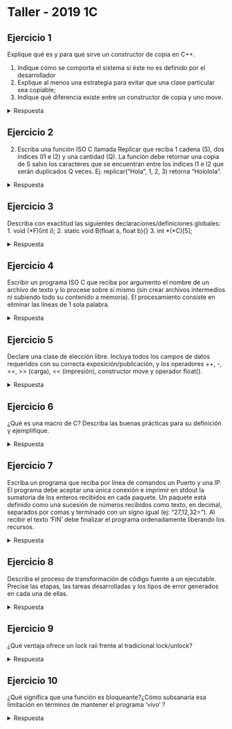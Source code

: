 # Taller - 2019 1C

## Ejercicio 1

Explique qué es y para qué sirve un constructor de copia en C++.
1. Indique cómo se comporta el sistema si éste no es definido por el desarrollador
2. Explique al menos una estrategia para evitar que una clase particular sea copiable;
3. Indique qué diferencia existe entre un constructor de copia y uno move.

<details>
<summary> Respuesta</b></summary>

1. Todos los objetos en C++ son copiables por default. Si un objeto no tiene un constructor por copia, C++ le creará un constructor por copia por default
2. Para evitar que una clase en particular sea copiable, podemos decir que tanto el constructor por copia como el de asignación estan borrados (*delete*). Si en algun momento se intenta hacer una copia, el compilador datá error.

```cpp

Foo(const Foo &other) = delete;
Foo& operator=(const Foo &other) = delete;

```

Otra forma seria declararlos pero no definirlos y hacerlos privados. En este caso se detecta el error en tiempo de compilación y linkeo

3. En un constructor por copia, esta se hace literal y naive bit a bit. El problema puede venir cuando se copia un puntero, ya que se copia a este y no su contenido (deep copy). Entonces si algun objeto se destruye, libera el heap dejando al otro objeto apuntando a la nada (use after free). Además, al destruirse el segundo objeto también liberará el heap (double free). También puede acarrear problemas con *file descriptors, sockets, threads*, etc. A diferencia del constructor por copia, el constructor por movimiento mueve los atributos del objeto fuente, cambiando el *ownership*. Entonces el objeto fuente ya no apunta a los recursos ahora apropiados por el nuevo objeto. El objeto fuente debe seguir siendo válido para poder seguir usando asignacion y que sea destruido. Por ejemplo, para indicar que el objeto fuente no tiene mas el ownership del recurso, podriamos hacer *puntero = nullptr*.

</details>

## Ejercicio 2

2) Escriba una función ISO C llamada Replicar que reciba 1 cadena (S), dos índices (I1 e I2) y una cantidad (Q). La función debe retornar una copia de S salvo los caracteres que se encuentran entre los índices I1 e I2 que serán duplicados Q veces.
Ej. replicar(“Hola”, 1, 2, 3) retorna “Hololola”.

<details>
<summary> Respuesta </b></summary>


</details>

## Ejercicio 3

Describa con exactitud las siguientes declaraciones/definiciones globales:
    1. void (*F)(int i);
    2. static void B(float a, float b){}
    3. int *(*C)[5];

<details>
<summary> Respuesta </b></summary>

1. F es un puntero a funcion que recibe un entero y no devuelve nada
2. B es una funcion que recibe 2 float y no devuelve nada. No tiene ningún comportamiento indicado. Su alcance es local debido a que es de tipo static
3. C es un puntero a un arreglo de 5 punteros a int

</details>

## Ejercicio 4

Escribir un programa ISO C que reciba por argumento el nombre de un archivo de texto y lo
procese sobre sí mismo (sin crear archivos intermedios ni subiendo todo su contenido a
memoria). El procesamiento consiste en eliminar las líneas de 1 sola palabra.



<details>
<summary> Respuesta </b></summary>

</details>

## Ejercicio 5

Declare una clase de elección libre. Incluya todos los campos de datos requeridos con su
correcta exposición/publicación, y los operadores ++, -, ==, >> (carga), << (impresión),
constructor move y operador float().

<details>
<summary> Respuesta </b></summary>


```cpp

class Complex {
    private:
        int real;
        int img;
    public:
        Complex(int real, int img);
        Complex(const Complex& other); //Constructor por copia
        Complex(Complex&& other); //Constructor por movimiento
        Complex& operator=(const Complex& other); // asignación por copa
        Complex& operator=(const Complex&& other); //asignación por movimiento
        
        Complex& operator++();
        Complex operator+(const Complex& other) const;
        Complex operator-(const Complex& other) const;
        std::istream& operator >>(std::istream & in, Complex& complex);
        std::ostream& operator <<(std::ostream & out, const Complex& complex);
        operator float() const;
}

```

</details>

## Ejercicio 6

¿Qué es una macro de C? Describa las buenas prácticas para su definición y ejemplifique.

<details>
<summary> Respuesta </b></summary>
Una macro de C es una porción de código a la que puede nombrarse, la cual es expandida donde se la invoque en la precompilación. Las buenas prácticas para su definición implican definir los parámetros de la misma entre paréntesis.

```C
#define CUADRADONT(x) x*x
#define CUADRADO(x) (x)*(x)

CUADRADONT(2+1) // 2+1*2+1 = 5
CUADRADO(2+1) // (2+1)*(2+1) = 9

```


</details>

## Ejercicio 7

Escriba un programa que reciba por línea de comandos un Puerto y una IP. El programa
debe aceptar una única conexión e imprimir en stdout la sumatoria de los enteros recibidos
en cada paquete. Un paquete está definido como una sucesión de números recibidos como
texto, en decimal, separados por comas y terminado con un signo igual (ej: “27,12,32=”). Al
recibir el texto ‘FIN’ debe finalizar el programa ordenadamente liberando los recursos.

<details>
<summary> Respuesta </b></summary>


</details>

## Ejercicio 8

Describa el proceso de transformación de código fuente a un ejecutable. Precise las etapas,
las tareas desarrolladas y los tipos de error generados en cada una de ellas.

<details>
<summary> Respuesta </b></summary>

* Precompilacion (entra .h y .c, sale .c) 
En precompilación se toma el archivo y se resuelven las intrucciones que empiezan con # (define, include, comentarios). La salida son archivos C puros. En esta etapa puede haber errores de *includes* que no existen o malas definiciones en las macros.

* Compilación (recibe .c, sale .lib y .o)
Se transforman en archivos objeto en la etapa de compilación. Acá se verifica la sintaxis, llamadas a funciones correctas, asignaciones, etc. El resultado son modulo objeto (casi ejecutable). En esta etapa los errores pueden ser de sintaxis o en los llamados a funciones (mal declaradas)

* Link Edicion (recibe .lib y .o, sale .exe (.dll aparte))
Puede haber llamadas a funciones dentro de los modulos o por fuera de los mismas. En la etapa de link edicion se combinan los llamados cruzados hasta generar el código ejecutable. En link edicion pueden aparecer ambiguedades, como funciones con mismo nombre ya declaradas, funciones que no existen, inclusiones ciclicas, etc.

</details>

## Ejercicio 9

¿Qué ventaja ofrece un lock raii frente al tradicional lock/unlock?

<details>
<summary> Respuesta </b></summary>

Al crearse el objeto, realiza un lock del mutex para liberarlo al destruirse. Al ser RAII, la invocacion del destructor es automática la  salir de scope. La principal ventaja es que siempre se va a liberar, no pudiendo quedar bloqueado alli el hilo (por olvido de programador o excepcion lanzada)

</details>

## Ejercicio 10

¿Qué significa que una función es bloqueante?¿Cómo subsanaría esa limitación en términos
de mantener el programa ‘vivo’ ?

<details>
<summary> Respuesta </b></summary>

Una función bloqueante es aquella en la que el flujo del programa se detiene obligatoriamente a la espera de un evento o recurso. Para permitir que siga el flujo del programa mientras se espera este suceso, pueden implementarse hilos. De esta manera, mientras un hilo de ejecución espera, el otro puede realizar otras tareas.

</details>
